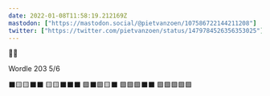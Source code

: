 ```yaml
---
date: 2022-01-08T11:58:19.212169Z
mastodon: ["https://mastodon.social/@pietvanzoen/107586722144211208"]
twitter: ["https://twitter.com/pietvanzoen/status/1479784526356353025"]
---
```

🤷‍♂️ 

Wordle 203 5/6

⬛🟨🟨⬛⬛
🟨🟨⬛⬛⬛
🟩⬛🟩🟨⬛
🟩🟩🟩⬛⬛
🟩🟩🟩🟩🟩
